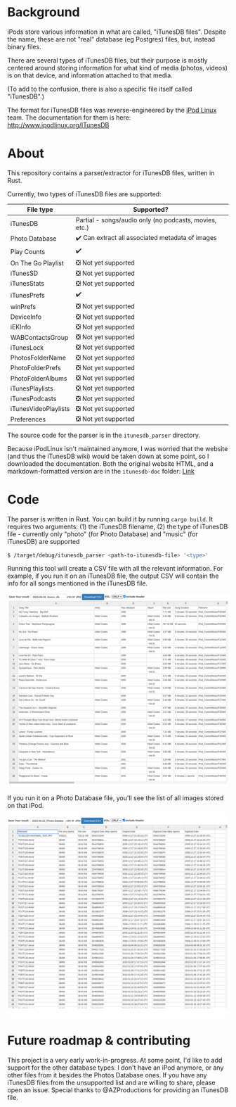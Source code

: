 # Background

iPods store various information in what are called, "iTunesDB files". Despite the name, these are not "real" database (eg Postgres) files, but, instead binary files.

There are several types of iTunesDB files, but their purpose is mostly centered around storing information for what kind of media (photos, videos) is on that device, and information attached to that media.

(To add to the confusion, there is also a specific file itself called "iTunesDB".)

The format for iTunesDB files was reverse-engineered by the [iPod Linux](https://en.wikipedia.org/wiki/IPodLinux) team. The documentation for them is here: http://www.ipodlinux.org/ITunesDB

# About

This repository contains a parser/extractor for iTunesDB files, written in Rust.

Currently, two types of iTunesDB files are supported:

| File type            | Supported?                                                       |
|----------------------|------------------------------------------------------------------|
| iTunesDB             | Partial - songs/audio only (no podcasts, movies, etc.)           |
| Photo Database       | :heavy_check_mark: Can extract all associated metadata of images |
| Play Counts          | :heavy_check_mark:                                               |
| On The Go Playlist   | :negative_squared_cross_mark: Not yet supported                  |
| iTunesSD             | :negative_squared_cross_mark: Not yet supported                  |
| iTunesStats          | :negative_squared_cross_mark: Not yet supported                  |
| iTunesPrefs          | :heavy_check_mark:                                               |
| winPrefs             | :negative_squared_cross_mark: Not yet supported                  |
| DeviceInfo           | :negative_squared_cross_mark: Not yet supported                  |
| iEKInfo              | :negative_squared_cross_mark: Not yet supported                  |
| WABContactsGroup     | :negative_squared_cross_mark: Not yet supported                  |
| iTunesLock           | :negative_squared_cross_mark: Not yet supported                  |
| PhotosFolderName     | :negative_squared_cross_mark: Not yet supported                  |
| PhotoFolderPrefs     | :negative_squared_cross_mark: Not yet supported                  |
| PhotoFolderAlbums    | :negative_squared_cross_mark: Not yet supported                  |
| iTunesPlaylists      | :negative_squared_cross_mark: Not yet supported                  |
| iTunesPodcasts       | :negative_squared_cross_mark: Not yet supported                  |
| iTunesVideoPlaylists | :negative_squared_cross_mark: Not yet supported                  |
| Preferences          | :negative_squared_cross_mark: Not yet supported                  |


The source code for the parser is in the `itunesdb_parser` directory.

Because iPodLinux isn't maintained anymore, I was worried that the website (and thus the iTunesDB wiki) would be taken down at some point, so I downloaded the documentation. Both the original website HTML, and a markdown-formatted version are in the `itunesdb-doc` folder: [Link](./itunesdb-doc/README.md)

# Code

The parser is written in Rust. You can build it by running `cargo build`. It requires two arguments: (1) the iTunesDB filename, (2) the type of iTunesDB file - currently only "photo" (for Photo Database) and "music" (for iTunesDB) are supported

```bash
$ /target/debug/itunesdb_parser <path-to-itunesdb-file> '<type>'
```

Running this tool will create a CSV file with all the relevant information. For example, if you run it on an iTunesDB file, the output CSV will contain the info for all songs mentioned in the iTunesDB file.

![CSV music screenshot](./docs/20230716_music-csv.png)

If you run it on a Photo Database file, you'll see the list of all images stored on that iPod.

![CSV photo screenshot](./docs/20230715_photodatabase-csv.png)

# Future roadmap & contributing

This project is a very early work-in-progress. At some point, I'd like to add support for the other database types. I don't have an iPod anymore, or any other files from it besides the Photos Database ones. If you have any iTunesDB files from the unsupported list and are willing to share, please open an issue. Special thanks to @AZProductions for providing an iTunesDB file.

